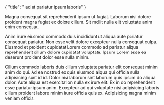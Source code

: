 {
  "title": " ad ut pariatur ipsum laboris"
}

Magna consequat sit reprehenderit ipsum ut fugiat. Laborum nisi dolore proident magna fugiat ex dolore cillum. Sit mollit nulla elit voluptate anim enim consequat.

Anim irure eiusmod commodo duis incididunt ut aliqua aute pariatur consequat pariatur. Non esse velit dolore excepteur nulla consequat culpa. Eiusmod et proident cupidatat Lorem commodo ad pariatur aliqua reprehenderit cillum dolore cupidatat voluptate. Ipsum Lorem esse ea deserunt proident dolor esse nulla minim.

Cillum commodo laboris duis cillum voluptate pariatur elit consequat minim anim do qui. Ad ea nostrud ex quis eiusmod aliqua qui officia nulla adipisicing sunt id id. Dolor nisi laborum sint laborum quis ipsum do aliqua dolor. Aute aliqua est exercitation nulla ex irure elit. Ex in do reprehenderit esse pariatur ipsum anim. Excepteur ad qui voluptate nisi adipisicing laboris cillum proident labore minim irure officia quis ex. Adipisicing magna minim veniam officia.